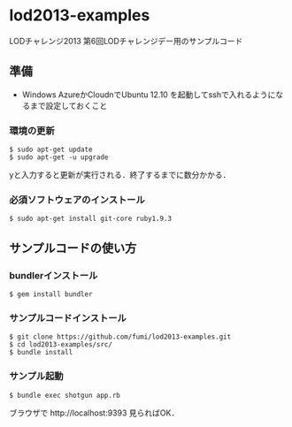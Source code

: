# lod2013-examples

LODチャレンジ2013 第6回LODチャレンジデー用のサンプルコード

## 準備

* Windows AzureかCloudnでUbuntu 12.10 を起動してsshで入れるようになるまで設定しておくこと

### 環境の更新

    $ sudo apt-get update
    $ sudo apt-get -u upgrade

yと入力すると更新が実行される．終了するまでに数分かかる．

### 必須ソフトウェアのインストール

    $ sudo apt-get install git-core ruby1.9.3

## サンプルコードの使い方

### bundlerインストール
    $ gem install bundler


### サンプルコードインストール

    $ git clone https://github.com/fumi/lod2013-examples.git
    $ cd lod2013-examples/src/
    $ bundle install

### サンプル起動

    $ bundle exec shotgun app.rb

ブラウザで http://localhost:9393 見らればOK．


